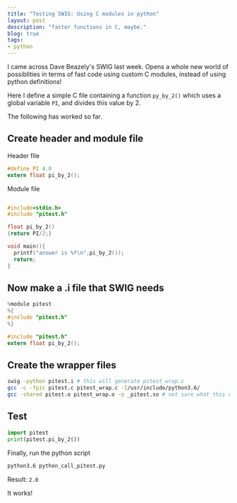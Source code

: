 ```yaml
---
title: "Testing SWIG: Using C modules in python"
layout: post
description: "faster functions in C, maybe."
blog: true
tags: 
- python
---
```


I came across Dave Beazely's SWIG last week. Opens a whole new
world of possiblities in terms of fast code using custom C modules,
instead of using python definitions! 

Here I define a simple C file containing a function `py_by_2()`
which uses a global variable `PI`, and divides this value by 2.

The following has worked so far.


## Create header and module file

Header file

```c
#define PI 4.0
extern float pi_by_2();
```

Module file

```c

#include<stdio.h>
#include "pitest.h"

float pi_by_2()
{return PI/2;}

void main(){
  printf("answer is %f\n",pi_by_2());
  return;
}
```

## Now make a .i file that SWIG needs

```c
%module pitest
%{
#include "pitest.h"
%}

#include "pitest.h"
extern float pi_by_2();
```

## Create the wrapper files

```bash
swig -python pitest.i # this will generate pitest_wrap.c
gcc -c -fpic pitest.c pitest_wrap.c -I/usr/include/python3.6/
gcc -shared pitest.o pitest_wrap.o -o _pitest.so # not sure what this does
```


## Test

```python
import pitest
print(pitest.pi_by_2())
```

Finally, run the python script

```sh
python3.6 python_call_pitest.py
```

Result: `2.0`

It works!



